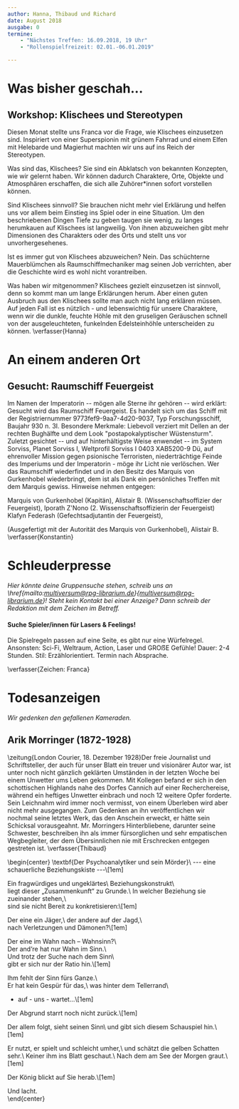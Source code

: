 ```yaml
---
author: Hanna, Thibaud und Richard
date: August 2018
ausgabe: 0
termine:
    - "Nächstes Treffen: 16.09.2018, 19 Uhr"
    - "Rollenspielfreizeit: 02.01.-06.01.2019"

---
```


# Was bisher geschah...

## Workshop: Klischees und Stereotypen
Diesen Monat stellte uns Franca vor die Frage, wie Klischees einzusetzen sind.
Inspiriert von einer Superspionin mit grünem Fahrrad und einem Elfen mit Helebarde und Magierhut machten wir uns auf ins Reich der Stereotypen.

Was sind das, Klischees? Sie sind ein Abklatsch von bekannten Konzepten, wie wir gelernt haben.
Wir können dadurch Charaktere, Orte, Objekte und Atmosphären erschaffen, die sich alle Zuhörer*innen sofort vorstellen können.

Sind Klischees sinnvoll? Sie brauchen nicht mehr viel Erklärung und helfen uns vor allem beim Einstieg ins Spiel oder in eine Situation. Um den beschriebenen Dingen Tiefe zu geben taugen sie wenig, zu langes herumkauen auf Klischees ist langweilig. Von ihnen abzuweichen gibt mehr Dimensionen des Charakters oder des Orts und stellt uns vor unvorhergesehenes.

Ist es immer gut von Klischees abzuweichen? Nein. Das schüchterne Mauerblümchen als Raumschiffmechaniker mag seinen Job verrichten, aber die Geschichte wird es wohl nicht vorantreiben.

Was haben wir mitgenommen? Klischees gezielt einzusetzen ist sinnvoll, denn so kommt man um lange Erklärungen herum. Aber einen guten Ausbruch aus den Klischees sollte man auch nicht lang erklären müssen.
Auf jeden Fall ist es nützlich - und lebenswichtig für unsere Charaktere, wenn wir die dunkle, feuchte Höhle mit den gruseligen Geräuschen schnell von der ausgeleuchteten, funkelnden Edelsteinhöhle unterscheiden zu können.
\verfasser{Hanna}

# An einem anderen Ort

## Gesucht: Raumschiff Feuergeist
Im Namen der Imperatorin -- mögen alle Sterne ihr gehören -- wird erklärt:
Gesucht wird das Raumschiff Feuergeist. Es handelt sich um das Schiff mit der Registriernummer 9773fef9-9aa7-4d20-9037, Typ Forschungsschiff, Baujahr 930 n. 3I.
Besondere Merkmale: Liebevoll verziert mit Dellen an der rechten Bughälfte und dem Look "postapokalyptischer Wüstensturm".
Zuletzt gesichtet -- und auf hinterhältigste Weise enwendet --
im System Sorviss, Planet Sorviss I, Weltprofil Sorviss I 0403 XAB5200-9 Dü,
auf ehrenvoller Mission gegen psionische Terroristen, niederträchtige Feinde des Imperiums und der Imperatorin - möge ihr Licht nie verlöschen.
Wer das Raumschiff wiederfindet und in den Besitz des Marquis von Gurkenhobel wiederbringt, dem ist als Dank ein persönliches Treffen mit dem Marquis gewiss.
Hinweise nehmen entgegen:

Marquis von Gurkenhobel (Kapitän),
Alistair B. (Wissenschaftsoffizier der Feuergeist),
Iporath Z'Nono (2. Wissenschaftsoffizierin der Feuergeist)
Klafyn Federash (Gefechtsadjutantin der Feuergeist),

(Ausgefertigt mit der Autorität des Marquis von Gurkenhobel),
Alistair B.
\verfasser{Konstantin}

# Schleuderpresse
*Hier könnte deine Gruppensuche stehen, schreib uns an \href{mailto:multiversum@rpg-librarium.de}{multiversum@rpg-librarium.de}! Steht kein Kontakt bei einer Anzeige? Dann schreib der Redaktion mit dem Zeichen im Betreff.*

#### Suche Spieler/innen für Lasers & Feelings!
Die Spielregeln passen auf eine Seite, es gibt nur eine Würfelregel. Ansonsten: Sci-Fi, Weltraum, Action, Laser und GROẞE Gefühle! Dauer: 2-4 Stunden. Stil: Erzählorientiert. Termin nach Absprache.

\verfasser{Zeichen: Franca}

# Todesanzeigen
*Wir gedenken den gefallenen Kameraden.*

## Arik Morringer (1872-1928)
\zeitung{London Courier, 18. Dezember 1928}Der freie Journalist und Schriftsteller, der auch für unser Blatt ein treuer und visionärer Autor war, ist unter noch nicht gänzlich geklärten Umständen in der letzten Woche bei einem Unwetter ums Leben gekommen. Mit Kollegen befand er sich in den schottischen Highlands nahe des Dorfes Cannich auf einer Recherchereise, während ein heftiges Unwetter einbrach und noch 12 weitere Opfer forderte. Sein Leichnahm wird immer noch vermisst, von einem Überleben wird aber nicht mehr ausgegangen. Zum Gedenken an ihn veröffentlichen wir nochmal seine letztes Werk, das den Anschein erweckt, er hätte sein Schicksal vorausgeahnt. Mr. Morringers Hinterbliebene, darunter seine Schwester, beschreiben ihn als immer fürsorglichen und sehr empatischen Wegbegleiter, der dem Übersinnlichen nie mit Erschrecken entgegen gestreten ist.
\verfasser{Thibaud}

\begin{center}
\textbf{Der Psychoanalytiker und sein Mörder}\\
--- eine schauerliche Beziehungskiste ---\\[1em]

Ein fragwürdiges und ungeklärtes\\
Beziehungskonstrukt\\  
liegt dieser „Zusammenkunft“ zu Grunde.\\
In welcher Beziehung sie zueinander stehen,\\  
sind sie nicht Bereit zu konkretisieren:\\[1em]

Der eine ein Jäger,\\
der andere auf der Jagd,\\  
nach Verletzungen und Dämonen?\\[1em]

Der eine im Wahn nach – Wahnsinn?\\  
Der and‘re hat nur Wahn im Sinn.\\  
Und trotz der Suche nach dem Sinn\\  
gibt er sich nur der Ratio hin.\\[1em]

Ihm fehlt der Sinn fürs Ganze.\\  
Er hat kein Gespür für das,\\
was hinter dem Tellerrand\\
- auf - uns - wartet...\\[1em]

Der Abgrund starrt noch nicht zurück.\\[1em]  

Der allem folgt, sieht seinen Sinn\\
und gibt sich diesem Schauspiel hin.\\[1em]  

Er nutzt, er spielt und schleicht umher,\\
und schätzt die gelben Schatten sehr.\\
Keiner ihm ins Blatt geschaut.\\
Nach dem am See der Morgen graut.\\[1em]  

Der König blickt auf Sie herab.\\[1em]  

Und lacht.  
\end{center}
